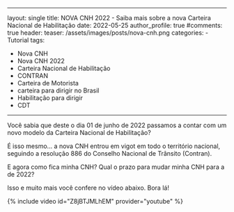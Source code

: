 ---
layout: single
title: NOVA CNH 2022 - Saiba mais sobre a nova Carteira Nacional de Habilitação
date: 2022-05-25
author_profile: true
#comments: true
header:
  teaser: /assets/images/posts/nova-cnh.png
categories:
    - Tutorial
tags:
  - Nova CNH
  - Nova CNH 2022
  - Carteira Nacional de Habilitação
  - CONTRAN
  - Carteira de Motorista
  - carteira para dirigir no Brasil
  - Habilitação para dirigir
  - CDT
  ---

Você sabia que deste o dia 01 de junho de 2022 passamos a contar com um novo modelo da Carteira Nacional de Habilitação? 

É isso mesmo… a nova CNH entrou em vigot em todo o território nacional, seguindo a resolução 886 do Conselho Nacional de Trânsito (Contran). 

E agora como fica minha CNH? Qual o prazo para mudar minha CNH para a de 2022? 

Isso e muito mais você confere no vídeo abaixo. Bora lá!

{% include video id="Z8jBTJMLhEM" provider="youtube" %}